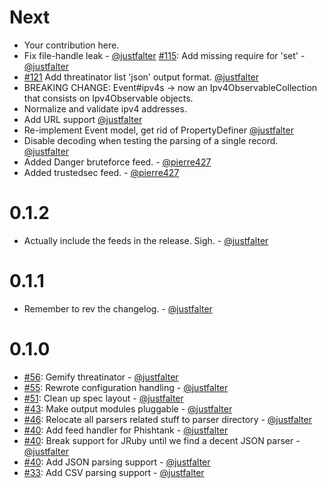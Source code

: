 Next
====

* Your contribution here.
* Fix file-handle leak - [@justfalter](https://github.com/justfalter)
[#115](https://github.com/cikl/threatinator/issues/56): Add missing require for 'set' - [@justfalter](https://github.com/justfalter)
* [#121](https://github.com/cikl/threatinator/issues/121) Add threatinator list 'json' output format. [@justfalter](https://github.com/justfalter)
* BREAKING CHANGE: Event#ipv4s -> now an Ipv4ObservableCollection that consists on Ipv4Observable objects. 
* Normalize and validate ipv4 addresses.
* Add URL support [@justfalter](https://github.com/justfalter)
* Re-implement Event model, get rid of PropertyDefiner [@justfalter](https://github.com/justfalter)
* Disable decoding when testing the parsing of a single record. [@justfalter](https://github.com/justfalter)
* Added Danger bruteforce feed. - [@pierre427](https://github.com/pierre427)
* Added trustedsec feed. - [@pierre427](https://github.com/pierre427)

0.1.2
====

* Actually include the feeds in the release. Sigh. - [@justfalter](https://github.com/justfalter)

0.1.1
====

* Remember to rev the changelog. - [@justfalter](https://github.com/justfalter)

0.1.0
====

* [#56](https://github.com/cikl/threatinator/pull/56): Gemify threatinator - [@justfalter](https://github.com/justfalter)
* [#55](https://github.com/cikl/threatinator/pull/55): Rewrote configuration handling - [@justfalter](https://github.com/justfalter)
* [#51](https://github.com/cikl/threatinator/pull/51): Clean up spec layout - [@justfalter](https://github.com/justfalter)
* [#43](https://github.com/cikl/threatinator/issues/43): Make output modules pluggable - [@justfalter](https://github.com/justfalter)
* [#46](https://github.com/cikl/threatinator/pull/46): Relocate all parsers related stuff to parser directory - [@justfalter](https://github.com/justfalter)
* [#40](https://github.com/cikl/threatinator/pull/40): Add feed handler for Phishtank - [@justfalter](https://github.com/justfalter)
* [#40](https://github.com/cikl/threatinator/pull/40): Break support for JRuby until we find a decent JSON parser - [@justfalter](https://github.com/justfalter)
* [#40](https://github.com/cikl/threatinator/pull/40): Add JSON parsing support - [@justfalter](https://github.com/justfalter)
* [#33](https://github.com/cikl/threatinator/pull/33): Add CSV parsing support - [@justfalter](https://github.com/justfalter)

